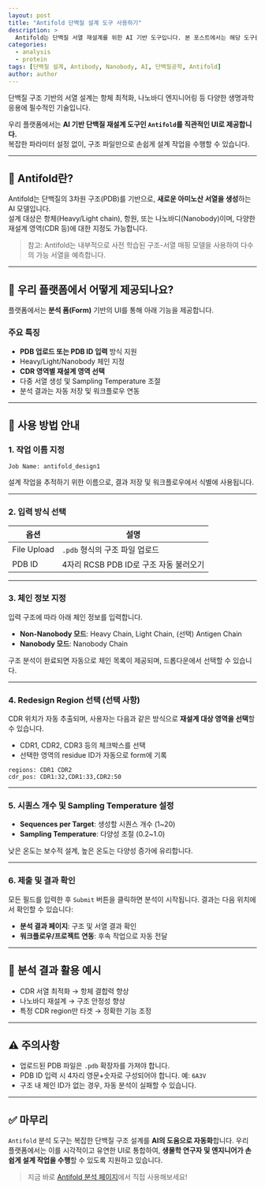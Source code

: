```yaml
---
layout: post
title: "Antifold 단백질 설계 도구 사용하기"
description: >
  Antifold는 단백질 서열 재설계를 위한 AI 기반 도구입니다. 본 포스트에서는 해당 도구를 우리 플랫폼의 사용자 친화적인 UI와 함께 어떻게 활용할 수 있는지 소개합니다.
categories:
  - analysis
  - protein
tags: [단백질 설계, Antibody, Nanobody, AI, 단백질공학, Antifold]
author: author
---
```


단백질 구조 기반의 서열 설계는 항체 최적화, 나노바디 엔지니어링 등 다양한 생명과학 응용에 필수적인 기술입니다.

우리 플랫폼에서는 **AI 기반 단백질 재설계 도구인 `Antifold`를 직관적인 UI로 제공합니다.**  
복잡한 파라미터 설정 없이, 구조 파일만으로 손쉽게 설계 작업을 수행할 수 있습니다.

---

## 🔬 Antifold란?

Antifold는 단백질의 3차원 구조(PDB)를 기반으로, **새로운 아미노산 서열을 생성**하는 AI 모델입니다.  
설계 대상은 항체(Heavy/Light chain), 항원, 또는 나노바디(Nanobody)이며, 다양한 재설계 영역(CDR 등)에 대한 지정도 가능합니다.

> 참고: Antifold는 내부적으로 사전 학습된 구조-서열 매핑 모델을 사용하여 다수의 가능 서열을 예측합니다.

---

## 🧪 우리 플랫폼에서 어떻게 제공되나요?

플랫폼에서는 **분석 폼(Form)** 기반의 UI를 통해 아래 기능을 제공합니다.

### 주요 특징
- **PDB 업로드 또는 PDB ID 입력** 방식 지원
- Heavy/Light/Nanobody 체인 지정
- **CDR 영역별 재설계 영역 선택**
- 다중 서열 생성 및 Sampling Temperature 조절
- 분석 결과는 자동 저장 및 워크플로우 연동

---

## 📝 사용 방법 안내

### 1. 작업 이름 지정

```plaintext
Job Name: antifold_design1
````

설계 작업을 추적하기 위한 이름으로, 결과 저장 및 워크플로우에서 식별에 사용됩니다.

---

### 2. 입력 방식 선택

| 옵션          | 설명                          |
| ----------- | --------------------------- |
| File Upload | `.pdb` 형식의 구조 파일 업로드        |
| PDB ID      | 4자리 RCSB PDB ID로 구조 자동 불러오기 |

---

### 3. 체인 정보 지정

입력 구조에 따라 아래 체인 정보를 입력합니다.

* **Non-Nanobody 모드**: Heavy Chain, Light Chain, (선택) Antigen Chain
* **Nanobody 모드**: Nanobody Chain

구조 분석이 완료되면 자동으로 체인 목록이 제공되며, 드롭다운에서 선택할 수 있습니다.

---

### 4. Redesign Region 선택 (선택 사항)

CDR 위치가 자동 추출되며, 사용자는 다음과 같은 방식으로 **재설계 대상 영역을 선택**할 수 있습니다.

* CDR1, CDR2, CDR3 등의 체크박스를 선택
* 선택한 영역의 residue ID가 자동으로 form에 기록

```plaintext
regions: CDR1 CDR2
cdr_pos: CDR1:32,CDR1:33,CDR2:50
```

---

### 5. 시퀀스 개수 및 Sampling Temperature 설정

* **Sequences per Target**: 생성할 시퀀스 개수 (1\~20)
* **Sampling Temperature**: 다양성 조절 (0.2\~1.0)

낮은 온도는 보수적 설계, 높은 온도는 다양성 증가에 유리합니다.

---

### 6. 제출 및 결과 확인

모든 필드를 입력한 후 `Submit` 버튼을 클릭하면 분석이 시작됩니다.
결과는 다음 위치에서 확인할 수 있습니다:

* **분석 결과 페이지**: 구조 및 서열 결과 확인
* **워크플로우/프로젝트 연동**: 후속 작업으로 자동 전달

---

## 🧬 분석 결과 활용 예시

* CDR 서열 최적화 → 항체 결합력 향상
* 나노바디 재설계 → 구조 안정성 향상
* 특정 CDR region만 타겟 → 정확한 기능 조정

---

## ⚠️ 주의사항

* 업로드된 PDB 파일은 `.pdb` 확장자를 가져야 합니다.
* PDB ID 입력 시 4자리 영문+숫자로 구성되어야 합니다. 예: `6A3V`
* 구조 내 체인 ID가 없는 경우, 자동 분석이 실패할 수 있습니다.

---

## ✅ 마무리

`Antifold` 분석 도구는 복잡한 단백질 구조 설계를 **AI의 도움으로 자동화**합니다.
우리 플랫폼에서는 이를 시각적이고 유연한 UI로 통합하여, **생물학 연구자 및 엔지니어가 손쉽게 설계 작업을 수행**할 수 있도록 지원하고 있습니다.

> 지금 바로 <a href="#" onclick="window.open('https://scv.bio/Analysis/antifold', '_blank'); return false;" rel="noopener noreferrer">Antifold 분석 페이지</a>에서 직접 사용해보세요!
